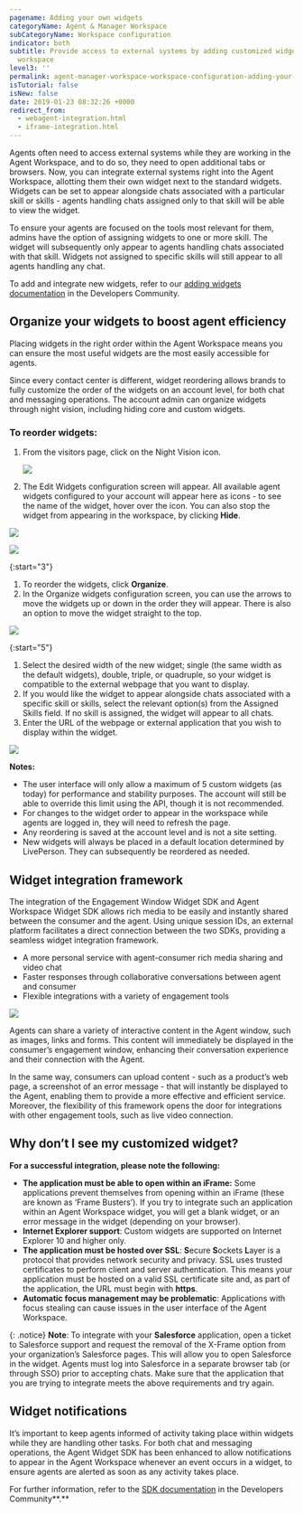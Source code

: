 ```yaml
---
pagename: Adding your own widgets
categoryName: Agent & Manager Workspace
subCategoryName: Workspace configuration
indicator: both
subtitle: Provide access to external systems by adding customized widgets to the agent
  workspace
level3: ''
permalink: agent-manager-workspace-workspace-configuration-adding-your-own-widgets.html
isTutorial: false
isNew: false
date: 2019-01-23 08:32:26 +0000
redirect_from:
  - webagent-integration.html
  - iframe-integration.html
---
```

Agents often need to access external systems while they are working in the Agent Workspace, and to do so, they need to open additional tabs or browsers. Now, you can integrate external systems right into the Agent Workspace, allotting them their own widget next to the standard widgets. Widgets can be set to appear alongside chats associated with a particular skill or skills - agents handling chats assigned only to that skill will be able to view the widget.

To ensure your agents are focused on the tools most relevant for them, admins have the option of assigning widgets to one or more skill. The widget will subsequently only appear to agents handling chats associated with that skill. Widgets not assigned to specific skills will still appear to all agents handling any chat.

To add and integrate new widgets, refer to our [adding widgets documentation](https://developers.liveperson.com/guides-agent-workspace-widget.html) in the Developers Community.

## Organize your widgets to boost agent efficiency

Placing widgets in the right order within the Agent Workspace means you can ensure the most useful widgets are the most easily accessible for agents.

Since every contact center is different, widget reordering allows brands to fully customize the order of the widgets on an account level, for both chat and messaging operations. The account admin can organize widgets through night vision, including hiding core and custom widgets.

### **To reorder widgets:**

1. From the visitors page, click on the Night Vision icon.

   ![](/img/adding-your-own-widgets-6.png)
2. The Edit Widgets configuration screen will appear. All available agent widgets configured to your account will appear here as icons - to see the name of the widget, hover over the icon. You can also stop the widget from appearing in the workspace, by clicking **Hide**.

![](/img/adding-your-own-widgets-1.png)

![](/img/adding-your-own-widgets-2.png)

{:start="3"}

1. To reorder the widgets, click **Organize**.
2. In the Organize widgets configuration screen, you can use the arrows to move the widgets up or down in the order they will appear. There is also an option to move the widget straight to the top.

![](/img/adding-your-own-widgets-3.png)

{:start="5"}

1. Select the desired width of the new widget; single (the same width as the default widgets), double, triple, or quadruple, so your widget is compatible to the external webpage that you want to display.
2. If you would like the widget to appear alongside chats associated with a specific skill or skills, select the relevant option(s) from the Assigned Skills field. If no skill is assigned, the widget will appear to all chats.
3. Enter the URL of the webpage or external application that you wish to display within the widget.

![](/img/adding-your-own-widgets-4.png)

<div class="notice">
<b>Notes:</b>
<ul>
<li>The user interface will only allow a maximum of 5 custom widgets (as today) for performance and stability purposes. The account will still be able to override this limit using the API, though it is not recommended.</li>
<li>For changes to the widget order to appear in the workspace while agents are logged in, they will need to refresh the page.</li>
<li>Any reordering is saved at the account level and is not a site setting.</li>
<li>New widgets will always be placed in a default location determined by LivePerson. They can subsequently be reordered as needed.</li>
</ul>
</div>

## Widget integration framework

The integration of the Engagement Window Widget SDK and Agent Workspace Widget SDK allows rich media to be easily and instantly shared between the consumer and the agent. Using unique session IDs, an external platform facilitates a direct connection between the two SDKs, providing a seamless widget integration framework.

* A more personal service with agent-consumer rich media sharing and video chat
* Faster responses through collaborative conversations between agent and consumer
* Flexible integrations with a variety of engagement tools

![](/img/adding-your-own-widgets-5.jpg)

Agents can share a variety of interactive content in the Agent window, such as images, links and forms. This content will immediately be displayed in the consumer’s engagement window, enhancing their conversation experience and their connection with the Agent.

In the same way, consumers can upload content - such as a product’s web page, a screenshot of an error message - that will instantly be displayed to the Agent, enabling them to provide a more effective and efficient service. Moreover, the flexibility of this framework opens the door for integrations with other engagement tools, such as live video connection.

## Why don’t I see my customized widget?

**For a successful integration, please note the following:**

* **The application must be able to open within an iFrame:** Some applications prevent themselves from opening within an iFrame (these are known as ‘Frame Busters’). If you try to integrate such an application within an Agent Workspace widget, you will get a blank widget, or an error message in the widget (depending on your browser).
* **Internet Explorer support**: Custom widgets are supported on Internet Explorer 10 and higher only.
* **The application must be hosted over SSL**: **S**ecure **S**ockets **L**ayer is a protocol that provides network security and privacy. SSL uses trusted certificates to perform client and server authentication. This means your application must be hosted on a valid SSL certificate site and, as part of the application, the URL must begin with **https**.
* **Automatic focus management may be problematic**: Applications with focus stealing can cause issues in the user interface of the Agent Workspace.

{: .notice}
**Note**: To integrate with your **Salesforce** application, open a ticket to Salesforce support and request the removal of the X-Frame option from your organization’s Salesforce pages. This will allow you to open Salesforce in the widget. Agents must log into Salesforce in a separate browser tab (or through SSO) prior to accepting chats. Make sure that the application that you are trying to integrate meets the above requirements and try again.

## Widget notifications

It’s important to keep agents informed of activity taking place within widgets while they are handling other tasks. For both chat and messaging operations, the Agent Widget SDK has been enhanced to allow notifications to appear in the Agent Workspace whenever an event occurs in a widget, to ensure agents are alerted as soon as any activity takes place.

For further information, refer to the [SDK documentation](https://developers.liveperson.com/agent-workspace-sdk-overview.html) in the Developers Community**.**
